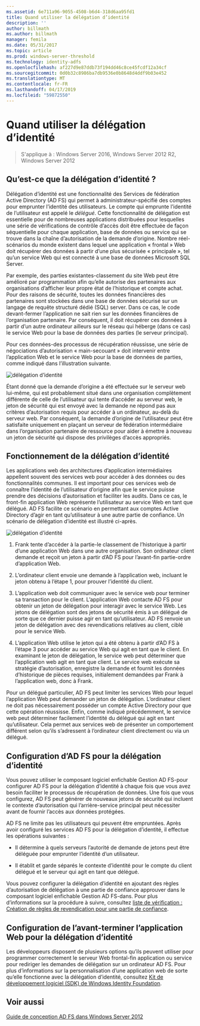 ```yaml
---
ms.assetid: 6e711a96-9055-4508-b6d4-318d6aa95fd1
title: Quand utiliser la délégation d’identité
description: ''
author: billmath
ms.author: billmath
manager: femila
ms.date: 05/31/2017
ms.topic: article
ms.prod: windows-server-threshold
ms.technology: identity-adfs
ms.openlocfilehash: af227d9e87ddb73f194dd46c8ce45fcdf12a34cf
ms.sourcegitcommit: 0d0b32c8986ba7db9536e0b8648d4ddf9b03e452
ms.translationtype: MT
ms.contentlocale: fr-FR
ms.lasthandoff: 04/17/2019
ms.locfileid: "59872550"
---
```

# <a name="when-to-use-identity-delegation"></a>Quand utiliser la délégation d’identité

>S'applique à : Windows Server 2016, Windows Server 2012 R2, Windows Server 2012
  
## <a name="what-is-identity-delegation"></a>Qu’est-ce que la délégation d’identité ?  
Délégation d’identité est une fonctionnalité des Services de fédération Active Directory \(AD FS\) qui permet à administrateur\-spécifié des comptes pour emprunter l’identité des utilisateurs. Le compte qui emprunte l’identité de l’utilisateur est appelé le *délégué*. Cette fonctionnalité de délégation est essentielle pour de nombreuses applications distribuées pour lesquelles une série de vérifications de contrôle d’accès doit être effectuée de façon séquentielle pour chaque application, base de données ou service qui se trouve dans la chaîne d’autorisation de la demande d’origine. Nombre réel\-scénarios du monde existent dans lequel une application « frontal » Web doit récupérer des données à partir d’une plus sécurisée « principale », tel qu’un service Web qui est connecté à une base de données Microsoft SQL Server.  
  
Par exemple, des parties existantes\-classement du site Web peut être amélioré par programmation afin qu’elle autorise des partenaires aux organisations d’afficher leur propre état de l’historique et compte achat. Pour des raisons de sécurité, toutes les données financières des partenaires sont stockées dans une base de données sécurisé sur un langage de requête structuré dédié \(SQL\) server. Dans ce cas, le code devant\-fermer l’application ne sait rien sur les données financières de l’organisation partenaire. Par conséquent, il doit récupérer ces données à partir d’un autre ordinateur ailleurs sur le réseau qui héberge \(dans ce cas\) le service Web pour la base de données des parties \(le serveur principal\).  
  
Pour ces données\-des processus de récupération réussisse, une série de négociations d’autorisation « main\-secouant » doit intervenir entre l’application Web et le service Web pour la base de données de parties, comme indiqué dans l’illustration suivante.  
  
![délégation d’identité](media/adfs2_identitydelegationconcept.gif)  
  
Étant donné que la demande d’origine a été effectuée sur le serveur web lui-même, qui est probablement situé dans une organisation complètement différente de celle de l’utilisateur qui tente d’accéder au serveur web, le jeton de sécurité qui est envoyé avec la demande ne répond pas aux critères d’autorisation requis pour accéder à un ordinateur, au-delà du serveur web. Par conséquent, la demande d’origine de l’utilisateur peut être satisfaite uniquement en plaçant un serveur de fédération intermédiaire dans l’organisation partenaire de ressource pour aider à émettre à nouveau un jeton de sécurité qui dispose des privilèges d’accès appropriés.  
  
## <a name="how-does-identity-delegation-work"></a>Fonctionnement de la délégation d’identité  
Les applications web des architectures d’application intermédiaires appellent souvent des services web pour accéder à des données ou des fonctionnalités communes. Il est important pour ces services web de connaître l’identité de l’utilisateur d’origine afin que le service puisse prendre des décisions d’autorisation et faciliter les audits. Dans ce cas, le front\-fin application Web représente l’utilisateur au service Web en tant que délégué. AD FS facilite ce scénario en permettant aux comptes Active Directory d’agir en tant qu’utilisateur à une autre partie de confiance. Un scénario de délégation d’identité est illustré ci-après.  
  
![délégation d’identité](media/adfs2_identitydelegationsteps.gif)  
  
1.  Frank tente d’accéder à la partie\-le classement de l’historique à partir d’une application Web dans une autre organisation. Son ordinateur client demande et reçoit un jeton à partir d’AD FS pour l’avant\-fin partie\-ordre d’application Web.  
  
2.  L’ordinateur client envoie une demande à l’application web, incluant le jeton obtenu à l’étape 1, pour prouver l’identité du client.  
  
3.  L’application web doit communiquer avec le service web pour terminer sa transaction pour le client. L’application Web contacte AD FS pour obtenir un jeton de délégation pour interagir avec le service Web. Les jetons de délégation sont des jetons de sécurité émis à un délégué de sorte que ce dernier puisse agir en tant qu’utilisateur. AD FS renvoie un jeton de délégation avec des revendications relatives au client, ciblé pour le service Web.  
  
4.  L’application Web utilise le jeton qui a été obtenu à partir d’AD FS à l’étape 3 pour accéder au service Web qui agit en tant que le client. En examinant le jeton de délégation, le service web peut déterminer que l’application web agit en tant que client. Le service web exécute sa stratégie d’autorisation, enregistre la demande et fournit les données d’historique de pièces requises, initialement demandées par Frank à l’application web, donc à Frank.  
  
Pour un délégué particulier, AD FS peut limiter les services Web pour lequel l’application Web peut demander un jeton de délégation. L’ordinateur client ne doit pas nécessairement posséder un compte Active Directory pour que cette opération réussisse. Enfin, comme indiqué précédemment, le service web peut déterminer facilement l’identité du délégué qui agit en tant qu’utilisateur. Cela permet aux services web de présenter un comportement différent selon qu’ils s’adressent à l’ordinateur client directement ou via un délégué.  
  
## <a name="configuring-ad-fs-for-identity-delegation"></a>Configuration d’AD FS pour la délégation d’identité  
Vous pouvez utiliser le composant logiciel enfichable Gestion AD FS\-pour configurer AD FS pour la délégation d’identité à chaque fois que vous avez besoin faciliter le processus de récupération de données. Une fois que vous configurez, AD FS peut générer de nouveaux jetons de sécurité qui incluent le contexte d’autorisation qui l’arrière\-service principal peut nécessiter avant de fournir l’accès aux données protégées.  
  
AD FS ne limite pas les utilisateurs qui peuvent être empruntées. Après avoir configuré les services AD FS pour la délégation d’identité, il effectue les opérations suivantes :  
  
-   Il détermine à quels serveurs l’autorité de demande de jetons peut être déléguée pour emprunter l’identité d’un utilisateur.  
  
-   Il établit et garde séparés le contexte d’identité pour le compte du client délégué et le serveur qui agit en tant que délégué.  
  
Vous pouvez configurer la délégation d’identité en ajoutant des règles d’autorisation de délégation à une partie de confiance approuver dans le composant logiciel enfichable Gestion AD FS\-dans. Pour plus d’informations sur la procédure à suivre, consultez [liste de vérification : Création de règles de revendication pour une partie de confiance](../../ad-fs/deployment/Checklist--Creating-Claim-Rules-for-a-Relying-Party-Trust.md).  
  
## <a name="configuring-the-front-end-web-application-for-identity-delegation"></a>Configuration de l’avant\-terminer l’application Web pour la délégation d’identité  
Les développeurs disposent de plusieurs options qu’ils peuvent utiliser pour programmer correctement le serveur Web frontal\-fin application ou service pour rediriger les demandes de délégation sur un ordinateur AD FS. Pour plus d’informations sur la personnalisation d’une application web de sorte qu’elle fonctionne avec la délégation d’identité, consultez [Kit de développement logiciel (SDK) de Windows Identity Foundation](https://go.microsoft.com/fwlink/?LinkId=122266).  
  
## <a name="see-also"></a>Voir aussi
[Guide de conception AD FS dans Windows Server 2012](AD-FS-Design-Guide-in-Windows-Server-2012.md)
